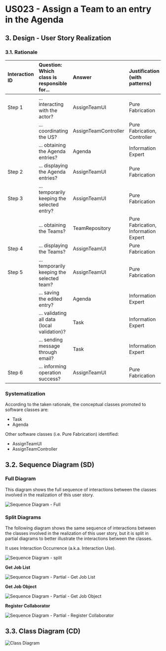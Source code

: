 # US023 - Assign a Team to an entry in the Agenda

## 3. Design - User Story Realization

### 3.1. Rationale

| Interaction ID | Question: Which class is responsible for...  | Answer               | Justification (with patterns)        |
|:---------------|:---------------------------------------------|:---------------------|:-------------------------------------|
| Step 1  		     | 	... interacting with the actor?             | AssignTeamUI         | Pure Fabrication                     |
|                | ... coordinating the US?                     | AssignTeamController | Pure Fabrication, Controller         |
| 			  		        | 	... obtaining the Agenda entries?           | Agenda               | Information Expert                   |
| Step 2  		     | ... displaying the Agenda entries?						     | AssignTeamUI         | Pure Fabrication                     |
| Step 3  		     | 	... temporarily keeping the selected entry? | AssignTeamUI         | Pure Fabrication                     |
|                | ... obtaining the Teams?                     | TeamRepository       | Pure Fabrication, Information Expert |
| Step 4  		     | 	... displaying the Teams?                   | AssignTeamUI         | Pure Fabrication                     |
| Step 5  		     | 	... temporarily keeping the selected team?  | AssignTeamUI         | Pure Fabrication                     |
|                | ... saving the edited entry?                 | Agenda               | Information Expert                   |
|                | ... validating all data (local validation)?  | Task                 | Information Expert                   |
|                | ... sending message through email?           | Task                 | Information Expert                   |
| Step 6  		     | 	... informing operation success? 	          | AssignTeamUI         | Pure Fabrication                     |

### Systematization ##

According to the taken rationale, the conceptual classes promoted to software classes are:

* Task
* Agenda

Other software classes (i.e. Pure Fabrication) identified:

* AssignTeamUI
* AssignTeamController


## 3.2. Sequence Diagram (SD)

### Full Diagram

This diagram shows the full sequence of interactions between the classes involved in the realization of this user story.

![Sequence Diagram - Full](svg/us003-sequence-diagram-full.svg)

### Split Diagrams

The following diagram shows the same sequence of interactions between the classes involved in the realization of this user story, but it is split in partial diagrams to better illustrate the interactions between the classes.

It uses Interaction Occurrence (a.k.a. Interaction Use).

![Sequence Diagram - split](svg/us003-sequence-diagram-split.svg)

**Get Job List**

![Sequence Diagram - Partial - Get Job List](svg/us003-sequence-diagram-partial-get-job-list.svg)

**Get Job Object**

![Sequence Diagram - Partial - Get Job Object](svg/us003-sequence-diagram-partial-get-job-object.svg)

**Register Collaborator**

![Sequence Diagram - Partial - Register Collaborator](svg/us003-sequence-diagram-partial-register-collaborator.svg)

## 3.3. Class Diagram (CD)

![Class Diagram](svg/us003-class-diagram.svg)
